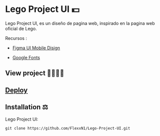 # Lego Project UI 💵

Lego Project UI, es un diseño de pagina web, inspirado en la pagina web oficial de Lego.

Recursos :

- [Figma UI Mobile Disign](https://www.figma.com/proto/sMmlQaZldfDcLERYYWe6h4/Bata-Bit?node-id=68%3A168&scaling=scale-down)

- [Google Fonts](https://fonts.google.com/)

## View project 🚀🙋🏻‍♂️
## [Deploy](https://flexxn1.github.io/Lego-Project-UI/)

## Installation ⚖
Lego Project UI:
```
git clone https://github.com/FlexxN1/Lego-Project-UI.git
 ```

